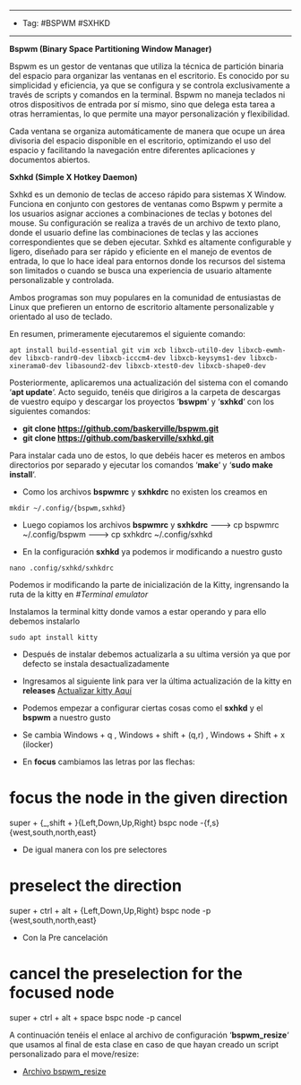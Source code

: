 
------
- Tag: #BSPWM #SXHKD
-----
**Bspwm (Binary Space Partitioning Window Manager)**

Bspwm es un gestor de ventanas que utiliza la técnica de partición binaria del espacio para organizar las ventanas en el escritorio. Es conocido por su simplicidad y eficiencia, ya que se configura y se controla exclusivamente a través de scripts y comandos en la terminal. Bspwm no maneja teclados ni otros dispositivos de entrada por sí mismo, sino que delega esta tarea a otras herramientas, lo que permite una mayor personalización y flexibilidad.

Cada ventana se organiza automáticamente de manera que ocupe un área divisoria del espacio disponible en el escritorio, optimizando el uso del espacio y facilitando la navegación entre diferentes aplicaciones y documentos abiertos.

  
**Sxhkd (Simple X Hotkey Daemon)**

Sxhkd es un demonio de teclas de acceso rápido para sistemas X Window. Funciona en conjunto con gestores de ventanas como Bspwm y permite a los usuarios asignar acciones a combinaciones de teclas y botones del mouse. Su configuración se realiza a través de un archivo de texto plano, donde el usuario define las combinaciones de teclas y las acciones correspondientes que se deben ejecutar. Sxhkd es altamente configurable y ligero, diseñado para ser rápido y eficiente en el manejo de eventos de entrada, lo que lo hace ideal para entornos donde los recursos del sistema son limitados o cuando se busca una experiencia de usuario altamente personalizable y controlada.

Ambos programas son muy populares en la comunidad de entusiastas de Linux que prefieren un entorno de escritorio altamente personalizable y orientado al uso de teclado.

En resumen, primeramente ejecutaremos el siguiente comando:

```
apt install build-essential git vim xcb libxcb-util0-dev libxcb-ewmh-dev libxcb-randr0-dev libxcb-icccm4-dev libxcb-keysyms1-dev libxcb-xinerama0-dev libasound2-dev libxcb-xtest0-dev libxcb-shape0-dev
```

Posteriormente, aplicaremos una actualización del sistema con el comando ‘**apt update**‘. Acto seguido, tenéis que dirigiros a la carpeta de descargas de vuestro equipo y descargar los proyectos ‘**bswpm**‘ y ‘**sxhkd**‘ con los siguientes comandos:

- **git clone https://github.com/baskerville/bspwm.git**
- **git clone https://github.com/baskerville/sxhkd.git**

Para instalar cada uno de estos, lo que debéis hacer es meteros en ambos directorios por separado y ejecutar los comandos ‘**make**‘ y ‘**sudo make install**‘.

- Como los archivos **bspwmrc** y **sxhkdrc** no existen los creamos en 
```
mkdir ~/.config/{bspwm,sxhkd}
```

- Luego copiamos los archivos **bspwmrc** y **sxhkdrc** 
  ---> cp bspwmrc ~/.config/bspwm
  ---> cp sxhkdrc ~/.config/sxhkd

- En la configuración **sxhkd** ya podemos ir modificando a nuestro gusto 
```
nano .config/sxhkd/sxhkdrc
```
Podemos ir modificando la parte de inicialización de la Kitty, ingrensando la ruta de la kitty en *#Terminal emulator*

Instalamos la terminal kitty donde vamos a estar operando y para ello debemos instalarlo

```
sudo apt install kitty
```
- Después de instalar debemos actualizarla a su ultima versión ya que por defecto se instala desactualizadamente
- Ingresamos al siguiente link para ver la última actualización de la kitty en **releases** [Actualizar kitty Aquí](https://github.com/kovidgoyal/kitty)


- Podemos empezar a configurar ciertas cosas como el **sxhkd** y el **bspwm** a nuestro gusto 
- Se cambia Windows + q , Windows + shift + (q,r) , Windows + Shift + x (ilocker)
- En **focus** cambiamos las letras por las flechas:
# focus the node in the given direction
super + {_,shift + }{Left,Down,Up,Right}
        bspc node -{f,s} {west,south,north,east}

- De igual manera con los pre selectores
# preselect the direction
super + ctrl + alt + {Left,Down,Up,Right}
        bspc node -p {west,south,north,east}

- Con la Pre cancelación 
# cancel the preselection for the focused node
super + ctrl + alt + space
        bspc node -p cancel


A continuación tenéis el enlace al archivo de configuración ‘**bspwm_resize**‘ que usamos al final de esta clase en caso de que hayan creado un script personalizado para el move/resize:

- [Archivo bspwm_resize](https://hack4u.io/wp-content/uploads/2022/09/bspwm_resize.txt)

